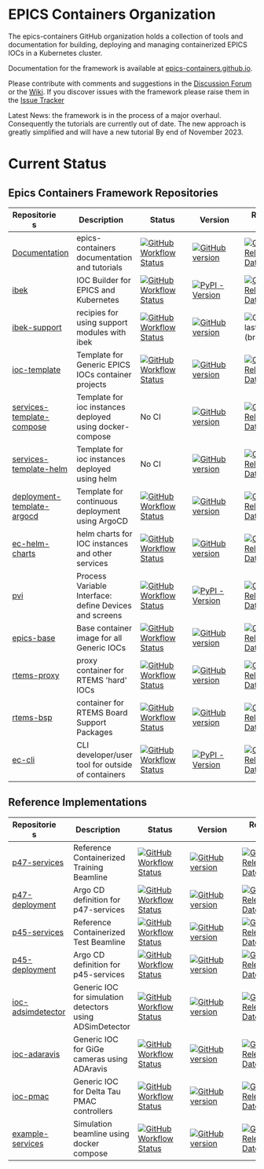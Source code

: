 # EPICS Containers Organization

The epics-containers GitHub organization holds a collection of tools and documentation
for building, deploying and managing containerized EPICS IOCs in a Kubernetes cluster.

Documentation for the framework is available at
[epics-containers.github.io](https://epics-containers.github.io/).

Please contribute with comments and suggestions in the
[Discussion Forum](https://github.com/epics-containers/epics-containers.github.io/discussions)
or the [Wiki](https://github.com/epics-containers/epics-containers.github.io/wiki).
If you discover issues with the framework please raise them in the
[Issue Tracker](https://github.com/epics-containers/epics-containers.github.io/issues)


Latest News: the framework is in the process of a major overhaul. Consequently
the tutorials are currently out of date. The new approach is greatly simplified
and will have a new tutorial By end of November 2023.

# Current Status

## Epics Containers Framework Repositories

|<div style="width:90px">Repositories</div>|<div style="width:100px">Description</div>|<div style="width:90px">Status</div>|<div style="width:90px">Version</div>|<div style="width:90px">Release Date</div>|
|------------------------------------------|------------------------------------------|------------------------------------|-------------------------------------|------------------------------------------|
|[Documentation](https://github.com/epics-containers/epics-containers.github.io)|epics-containers documentation and tutorials|[![GitHub Workflow Status](https://img.shields.io/github/actions/workflow/status/epics-containers/epics-containers.github.io/ci.yml)](https://github.com/epics-containers/epics-containers.github.io/actions)|[![GitHub version](https://img.shields.io/github/release/epics-containers/epics-containers.github.io/all?include_prereleases;label=tag)](https://github.com/epics-containers/epics-containers.github.io/releases)|[![GitHub Release Date](https://img.shields.io/github/release-date/epics-containers/epics-containers.github.io?label=release)](https://github.com/epics-containers/epics-containers.github.io/releases)|
|[ibek](https://github.com/epics-containers/ibek)|IOC Builder for EPICS and Kubernetes|[![GitHub Workflow Status](https://img.shields.io/github/actions/workflow/status/epics-containers/ibek/code.yml)](https://github.com/epics-containers/ibek/actions)|[![PyPI - Version](https://img.shields.io/pypi/v/ibek?label=pypiver)](https://pypi.org/project/ibek)|[![GitHub Release Date](https://img.shields.io/github/release-date/epics-containers/ibek?label=release)](https://github.com/epics-containers/ibek/releases)|
|[ibek-support](https://github.com/epics-containers/ibek-support)|recipies for using support modules with ibek|[![GitHub Workflow Status](https://img.shields.io/github/actions/workflow/status/epics-containers/ibek-support/build.yml)](https://github.com/epics-containers/ibek-support/actions)|[![GitHub version](https://img.shields.io/github/release/epics-containers/ibek-support/all?include_prereleases;label=tag)](https://github.com/epics-containers/ibek-support/releases)|![GitHub last commit (branch)](https://img.shields.io/github/last-commit/epics-containers/ibek-support/main?label=main)|
|[ioc-template](https://github.com/epics-containers/ioc-template)|Template for Generic EPICS IOCs container projects|[![GitHub Workflow Status](https://img.shields.io/github/actions/workflow/status/epics-containers/ioc-template/ci.yml)](https://github.com/epics-containers/ioc-template/actions)|[![GitHub version](https://img.shields.io/github/release/epics-containers/ioc-template/all?include_prereleases;label=tag)](https://github.com/epics-containers/ioc-template/releases)|[![GitHub Release Date](https://img.shields.io/github/release-date/epics-containers/ioc-template?label=release)](https://github.com/epics-containers/ioc-template/releases)|
|[services-template-compose](https://github.com/epics-containers/services-template-compose)|Template for ioc instances deployed using docker-compose|No CI|[![GitHub version](https://img.shields.io/github/release/epics-containers/services-template-compose/all?include_prereleases;label=tag)](https://github.com/epics-containers/services-template-compose/releases)|[![GitHub Release Date](https://img.shields.io/github/release-date/epics-containers/services-template-compose?label=release)](https://github.com/epics-containers/services-template-compose/releases)|
|[services-template-helm](https://github.com/epics-containers/services-template-helm)|Template for ioc instances deployed using helm|No CI|[![GitHub version](https://img.shields.io/github/release/epics-containers/services-template-helm/all?include_prereleases;label=tag)](https://github.com/epics-containers/services-template-helm/releases)|[![GitHub Release Date](https://img.shields.io/github/release-date/epics-containers/services-template-helm?label=release)](https://github.com/epics-containers/services-template-helm/releases)|
|[deployment-template-argocd](https://github.com/epics-containers/ec-services-template)|Template for continuous deployment using ArgoCD|[![GitHub Workflow Status](https://img.shields.io/github/actions/workflow/status/epics-containers/ec-services-template/ci.yml)](https://github.com/epics-containers/ec-services-template/actions)|[![GitHub version](https://img.shields.io/github/release/epics-containers/ec-services-template/all?include_prereleases;label=tag)](https://github.com/epics-containers/ec-services-template/releases)|[![GitHub Release Date](https://img.shields.io/github/release-date/epics-containers/ec-services-template?label=release)](https://github.com/epics-containers/ec-services-template/releases)|
|[ec-helm-charts](https://github.com/epics-containers/ec-helm-charts)|helm charts for IOC instances and other services|[![GitHub Workflow Status](https://img.shields.io/github/actions/workflow/status/epics-containers/ec-helm-charts/helm_deploy.yml)](https://github.com/epics-containers/ec-helm-charts/actions)|[![GitHub version](https://img.shields.io/github/release/epics-containers/ec-helm-charts/all?include_prereleases;label=tag)](https://github.com/epics-containers/ec-helm-charts/releases)|[![GitHub Release Date](https://img.shields.io/github/release-date/epics-containers/ec-helm-charts?label=release)](https://github.com/epics-containers/ec-helm-charts/releases)|
|[pvi](https://github.com/epics-containers/pvi)|Process Variable Interface: define Devices and screens|[![GitHub Workflow Status](https://img.shields.io/github/actions/workflow/status/epics-containers/pvi/ci.yml)](https://github.com/epics-containers/pvi/actions)|[![PyPI - Version](https://img.shields.io/pypi/v/pvi?label=pypiver)](https://pypi.org/project/pvi)|[![GitHub Release Date](https://img.shields.io/github/release-date/epics-containers/pvi?label=release)](https://github.com/epics-containers/pvi/releases)|
|[epics-base](https://github.com/epics-containers/epics-base)|Base container image for all Generic IOCs|[![GitHub Workflow Status](https://img.shields.io/github/actions/workflow/status/epics-containers/epics-base/build.yml)](https://github.com/epics-containers/epics-base/actions)|[![GitHub version](https://img.shields.io/github/release/epics-containers/epics-base/all?include_prereleases;label=tag)](https://github.com/epics-containers/epics-base/releases)|[![GitHub Release Date](https://img.shields.io/github/release-date/epics-containers/epics-base?label=release)](https://github.com/epics-containers/epics-base/releases)|
|[rtems-proxy](https://github.com/epics-containers/rtems-proxy)|proxy container for RTEMS 'hard' IOCs|[![GitHub Workflow Status](https://img.shields.io/github/actions/workflow/status/epics-containers/rtems-proxy/ci.yml)](https://github.com/epics-containers/rtems-proxy/actions)|[![GitHub version](https://img.shields.io/github/release/epics-containers/rtems-proxy/all?include_prereleases;label=tag)](https://github.com/epics-containers/rtems-proxy/releases)|[![GitHub Release Date](https://img.shields.io/github/release-date/epics-containers/rtems-proxy?label=release)](https://github.com/epics-containers/rtems-proxy/releases)|
|[rtems-bsp](https://github.com/epics-containers/rtems-bsp)|container for RTEMS Board Support Packages|[![GitHub Workflow Status](https://img.shields.io/github/actions/workflow/status/epics-containers/rtems-bsp/build.yml)](https://github.com/epics-containers/rtems-bsp/actions)|[![GitHub version](https://img.shields.io/github/release/epics-containers/rtems-bsp/all?include_prereleases;label=tag)](https://github.com/epics-containers/rtems-bsp/releases)|[![GitHub Release Date](https://img.shields.io/github/release-date/epics-containers/rtems-bsp?label=release)](https://github.com/epics-containers/rtems-bsp/releases)|
|[ec-cli](https://github.com/epics-containers/edge-containers-cli)|CLI developer/user tool for outside of containers|[![GitHub Workflow Status](https://img.shields.io/github/actions/workflow/status/epics-containers/edge-containers-cli/ci.yml)](https://github.com/epics-containers/edge-containers-cli/actions)|[![PyPI - Version](https://img.shields.io/pypi/v/edge-containers-cli?label=pypiver)](https://pypi.org/project/edge-containers-cli)|[![GitHub Release Date](https://img.shields.io/github/release-date/epics-containers/edge-containers-cli?label=release)](https://github.com/epics-containers/edge-containers-cli/releases)|

## Reference Implementations

|<div style="width:90px">Repositories</div>|<div style="width:100px">Description</div>|<div style="width:90px">Status</div>|<div style="width:90px">Version</div>|<div style="width:90px">Release Date</div>|
|------------------------------------------|------------------------------------------|------------------------------------|-------------------------------------|------------------------------------------|
|[p47-services](https://github.com/epics-containers/p47-services)|Reference Containerized Training Beamline|[![GitHub Workflow Status](https://img.shields.io/github/actions/workflow/status/epics-containers/p47-services/verify.yml)](https://github.com/epics-containers/p47-services/actions)|[![GitHub version](https://img.shields.io/github/release/epics-containers/p47-services/all?include_prereleases;label=tag)](https://github.com/epics-containers/p47-services/releases)|[![GitHub Release Date](https://img.shields.io/github/release-date/epics-containers/p47-services?label=release)](https://github.com/epics-containers/p47-services/releases)|
|[p47-deployment](https://github.com/epics-containers/p47-deployment)|Argo CD definition for p47-services|[![GitHub Workflow Status](https://img.shields.io/github/actions/workflow/status/epics-containers/p47-deployment/verify.yml)](https://github.com/epics-containers/p47-deployment/actions)|[![GitHub version](https://img.shields.io/github/release/epics-containers/p47-deployment/all?include_prereleases;label=tag)](https://github.com/epics-containers/p47-deployment/releases)|[![GitHub Release Date](https://img.shields.io/github/release-date/epics-containers/p47-deployment?label=release)](https://github.com/epics-containers/p47-deployment/releases)|
|[p45-services](https://github.com/epics-containers/p45-services)|Reference Containerized Test Beamline|[![GitHub Workflow Status](https://img.shields.io/github/actions/workflow/status/epics-containers/p45-services/verify.yml)](https://github.com/epics-containers/p45-services/actions)|[![GitHub version](https://img.shields.io/github/release/epics-containers/p45-services/all?include_prereleases;label=tag)](https://github.com/epics-containers/p45-services/releases)|[![GitHub Release Date](https://img.shields.io/github/release-date/epics-containers/p45-services?label=release)](https://github.com/epics-containers/p45-services/releases)|
|[p45-deployment](https://github.com/epics-containers/p45-deployment)|Argo CD definition for p45-services|[![GitHub Workflow Status](https://img.shields.io/github/actions/workflow/status/epics-containers/p45-deployment/verify.yml)](https://github.com/epics-containers/p45-deployment/actions)|[![GitHub version](https://img.shields.io/github/release/epics-containers/p45-deployment/all?include_prereleases;label=tag)](https://github.com/epics-containers/p45-deployment/releases)|[![GitHub Release Date](https://img.shields.io/github/release-date/epics-containers/p45-deployment?label=release)](https://github.com/epics-containers/p45-deployment/releases)|
|[ioc-adsimdetector](https://github.com/epics-containers/ioc-adsimdetector)|Generic IOC for simulation detectors using ADSimDetector|[![GitHub Workflow Status](https://img.shields.io/github/actions/workflow/status/epics-containers/ioc-adsimdetector/build.yml)](https://github.com/epics-containers/ioc-adsimdetector/actions)|[![GitHub version](https://img.shields.io/github/release/epics-containers/ioc-adsimdetector/all?include_prereleases;label=tag)](https://github.com/epics-containers/ioc-adsimdetector/releases)|[![GitHub Release Date](https://img.shields.io/github/release-date/epics-containers/ioc-adsimdetector?label=release)](https://github.com/epics-containers/ioc-adsimdetector/releases)|
|[ioc-adaravis](https://github.com/epics-containers/ioc-adaravis)|Generic IOC for GiGe cameras using ADAravis|[![GitHub Workflow Status](https://img.shields.io/github/actions/workflow/status/epics-containers/ioc-adaravis/build.yml)](https://github.com/epics-containers/ioc-adaravis/actions)|[![GitHub version](https://img.shields.io/github/release/epics-containers/ioc-adaravis/all?include_prereleases;label=tag)](https://github.com/epics-containers/ioc-adaravis/releases)|[![GitHub Release Date](https://img.shields.io/github/release-date/epics-containers/ioc-adaravis?label=release)](https://github.com/epics-containers/ioc-adaravis/releases)|
|[ioc-pmac](https://github.com/epics-containers/ioc-pmac)|Generic IOC for Delta Tau PMAC controllers|[![GitHub Workflow Status](https://img.shields.io/github/actions/workflow/status/epics-containers/ioc-pmac/build.yml)](https://github.com/epics-containers/ioc-pmac/actions)|[![GitHub version](https://img.shields.io/github/release/epics-containers/ioc-pmac/all?include_prereleases;label=tag)](https://github.com/epics-containers/ioc-pmac/releases)|[![GitHub Release Date](https://img.shields.io/github/release-date/epics-containers/ioc-pmac?label=release)](https://github.com/epics-containers/ioc-pmac/releases)|
|[example-services](https://github.com/epics-containers/example-services)|Simulation beamline using docker compose|[![GitHub Workflow Status](https://img.shields.io/github/actions/workflow/status/epics-containers/example-services/verify.yml)](https://github.com/epics-containers/example-services/actions)|[![GitHub version](https://img.shields.io/github/release/epics-containers/example-services/all?include_prereleases;label=tag)](https://github.com/epics-containers/example-services/releases)|[![GitHub Release Date](https://img.shields.io/github/release-date/epics-containers/example-services?label=release)](https://github.com/epics-containers/example-services/releases)|

